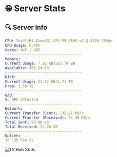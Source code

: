# 🌐 Server Stats
## 🔍 Server Info
```yaml
CPU: Intel(R) Xeon(R) CPU E5-2699 v4 @ 1320.17MHz
CPU Usage: 6.40%
Cores: 44P | 88T
-----------------------------------
Memory:
Current Usage: 7.16 GB/503.74 GB
Available: 493.24 GB
-----------------------------------
Disk:
Current Usage: 21.72 GB/1.71 TB
Free: 1.60 TB
-----------------------------------
GPU:
No GPU detected
-----------------------------------
Network:
Current Transfer (Sent): 732.81 KB/s
Current Transfer (Received): 54.43 KB/s
Total Sent: 90.88 GB
Total Received: 21.08 GB
-----------------------------------
Uptime:
1d 13h 58m 5s
```
![GitHub Stats](https://img.shields.io/badge/Updated-2025-04-21_07:06:53-blue)